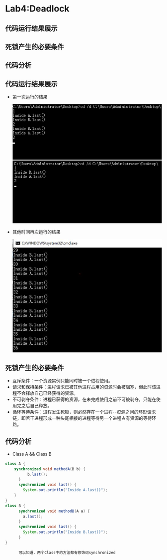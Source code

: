Lab4:Deadlock
====

## 代码运行结果展示
## 死锁产生的必要条件
## 代码分析

## 代码运行结果展示
  * 第一次运行的结果
  
    ![connection](https://raw.githubusercontent.com/LyingChild/ES2016_14353423/master/Image/ForDeadlock/count=11111.png)
    ![connection](https://raw.githubusercontent.com/LyingChild/ES2016_14353423/master/Image/ForDeadlock/死锁count=11111.png)
  * 其他时间再次运行的结果
  
    ![connection](https://raw.githubusercontent.com/LyingChild/ES2016_14353423/master/Image/ForDeadlock/不同时间的结果.JPG)

## 死锁产生的必要条件
  * 互斥条件：一个资源实例只能同时被一个进程使用。
  * 请求和保持条件：进程请求已被其他进程占用的资源时会被阻塞，但此时该进程不会释放自己已经获得的资源。
  * 不可剥夺条件：进程已获得的资源，在未完成使用之前不可被剥夺，只能在使用完之后自己释放。
  * 循环等待条件：进程发生死锁，则必然存在一个进程--资源之间的环形请求链，即若干进程形成一种头尾相接的进程等待另一个进程占有资源的等待环路。

## 代码分析
  * Class A && Class B
```Java
class A {
    synchronized void methodA(B b) {
	      b.last();
	  }
	  synchronized void last() {
        System.out.println("Inside A.last()");
    }
}
class B {
	  synchronized void methodB(A a) {
        a.last();
	  }
	  synchronized void last() {
        System.out.println("Inside B.last()");
	  }
}
```
          可以知道，两个Class中的方法都有修饰词synchronized
